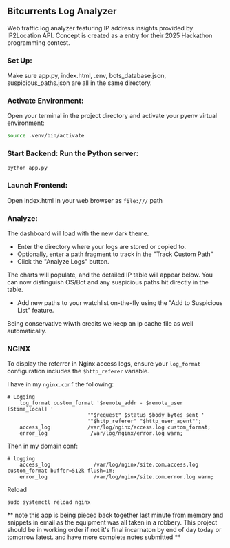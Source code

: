 ## Bitcurrents Log Analyzer

Web traffic log analyzer featuring IP address insights provided by IP2Location API. Concept is created as a entry for their 2025 Hackathon programming contest.

### Set Up: 
Make sure app.py, index.html, .env, bots_database.json, suspicious_paths.json are all in the same directory.

### Activate Environment: 
Open your terminal in the project directory and activate your pyenv virtual environment:
```bash
source .venv/bin/activate
```
### Start Backend: Run the Python server:
```bash
python app.py
```
### Launch Frontend: 
Open index.html in your web browser as `file:///` path

### Analyze:
The dashboard will load with the new dark theme.

- Enter the directory where your logs are stored or copied to.
- Optionally, enter a path fragment to track in the "Track Custom Path"
- Click the "Analyze Logs" button.

The charts will populate, and the detailed IP table will appear below. You can now distinguish OS/Bot and any suspicious paths hit directly in the table.
- Add new paths to your watchlist on-the-fly using the "Add to Suspicious List" feature.

Being conservative wiwth credits we keep an ip cache file as well automatically.

### NGINX 

To display the referrer in Nginx access logs, ensure your `log_format` configuration includes the `$http_referer` variable.

I have in my `nginx.conf` the following:
```
# Logging
    log_format custom_format '$remote_addr - $remote_user [$time_local] '
                          '"$request" $status $body_bytes_sent '
                          '"$http_referer" "$http_user_agent"';
    access_log		      /var/log/nginx/access.log custom_format;
    error_log              /var/log/nginx/error.log warn;
```

Then in my domain conf:
```
# logging
    access_log              /var/log/nginx/site.com.access.log custom_format buffer=512k flush=1m;
    error_log               /var/log/nginx/site.com.error.log warn;
```

Reload
```
sudo systemctl reload nginx
```


** note this app is being pieced back together last minute from memory and snippets in email as the equipment was all taken in a robbery. This project should be in working order if not it's final incarnaton by end of day today or tomorrow latest. and have more complete notes submitted **
